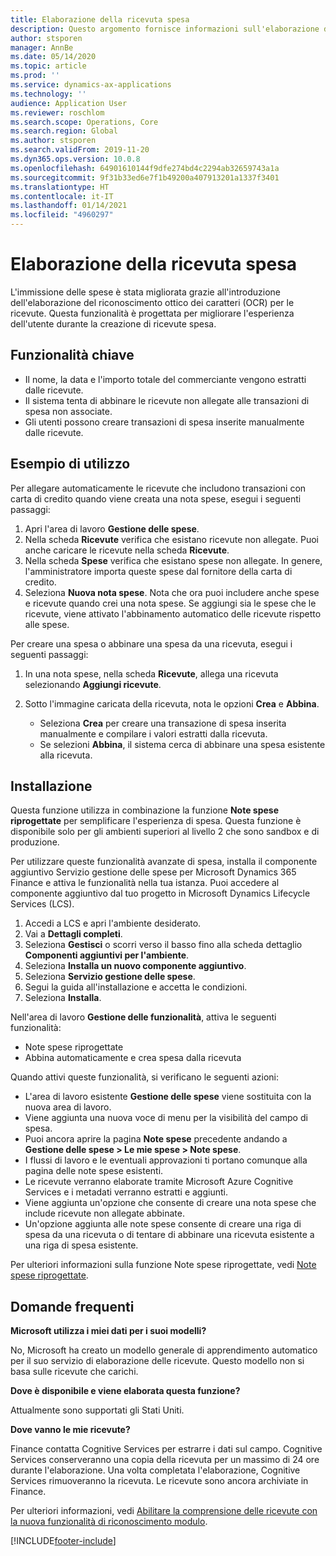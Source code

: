 ```yaml
---
title: Elaborazione della ricevuta spesa
description: Questo argomento fornisce informazioni sull'elaborazione del riconoscimento ottico dei caratteri (OCR) per le ricevute. Questa funzionalità è progettata per migliorare l'esperienza dell'utente durante la creazione di ricevute spesa in Microsoft Dynamics 365 Finance.
author: stsporen
manager: AnnBe
ms.date: 05/14/2020
ms.topic: article
ms.prod: ''
ms.service: dynamics-ax-applications
ms.technology: ''
audience: Application User
ms.reviewer: roschlom
ms.search.scope: Operations, Core
ms.search.region: Global
ms.author: stsporen
ms.search.validFrom: 2019-11-20
ms.dyn365.ops.version: 10.0.8
ms.openlocfilehash: 64901610144f9dfe274bd4c2294ab32659743a1a
ms.sourcegitcommit: 9f31b33ed6e7f1b49200a407913201a1337f3401
ms.translationtype: HT
ms.contentlocale: it-IT
ms.lasthandoff: 01/14/2021
ms.locfileid: "4960297"
---
```

# <a name="expense-receipt-processing"></a>Elaborazione della ricevuta spesa

L'immissione delle spese è stata migliorata grazie all'introduzione dell'elaborazione del riconoscimento ottico dei caratteri (OCR) per le ricevute. Questa funzionalità è progettata per migliorare l'esperienza dell'utente durante la creazione di ricevute spesa.

## <a name="key-features"></a>Funzionalità chiave

- Il nome, la data e l'importo totale del commerciante vengono estratti dalle ricevute.
- Il sistema tenta di abbinare le ricevute non allegate alle transazioni di spesa non associate.
- Gli utenti possono creare transazioni di spesa inserite manualmente dalle ricevute.

## <a name="usage-examples"></a>Esempio di utilizzo

Per allegare automaticamente le ricevute che includono transazioni con carta di credito quando viene creata una nota spese, esegui i seguenti passaggi:

  1. Apri l'area di lavoro **Gestione delle spese**.
  2. Nella scheda **Ricevute** verifica che esistano ricevute non allegate. Puoi anche caricare le ricevute nella scheda **Ricevute**.
  3. Nella scheda **Spese** verifica che esistano spese non allegate. In genere, l'amministratore importa queste spese dal fornitore della carta di credito.
  4. Seleziona **Nuova nota spese**. Nota che ora puoi includere anche spese e ricevute quando crei una nota spese. Se aggiungi sia le spese che le ricevute, viene attivato l'abbinamento automatico delle ricevute rispetto alle spese.

Per creare una spesa o abbinare una spesa da una ricevuta, esegui i seguenti passaggi:

  1. In una nota spese, nella scheda **Ricevute**, allega una ricevuta selezionando **Aggiungi ricevute**.
  2. Sotto l'immagine caricata della ricevuta, nota le opzioni **Crea** e **Abbina**.

      - Seleziona **Crea** per creare una transazione di spesa inserita manualmente e compilare i valori estratti dalla ricevuta.
      - Se selezioni **Abbina**, il sistema cerca di abbinare una spesa esistente alla ricevuta.

## <a name="installation"></a>Installazione

Questa funzione utilizza in combinazione la funzione **Note spese riprogettate** per semplificare l'esperienza di spesa. Questa funzione è disponibile solo per gli ambienti superiori al livello 2 che sono sandbox e di produzione.

Per utilizzare queste funzionalità avanzate di spesa, installa il componente aggiuntivo Servizio gestione delle spese per Microsoft Dynamics 365 Finance e attiva le funzionalità nella tua istanza. Puoi accedere al componente aggiuntivo dal tuo progetto in Microsoft Dynamics Lifecycle Services (LCS).

1. Accedi a LCS e apri l'ambiente desiderato.
2. Vai a **Dettagli completi**.
3. Seleziona **Gestisci** o scorri verso il basso fino alla scheda dettaglio **Componenti aggiuntivi per l'ambiente**.
4. Seleziona **Installa un nuovo componente aggiuntivo**.
5. Seleziona **Servizio gestione delle spese**.
6. Segui la guida all'installazione e accetta le condizioni.
7. Seleziona **Installa**.

Nell'area di lavoro **Gestione delle funzionalità**, attiva le seguenti funzionalità:

- Note spese riprogettate
- Abbina automaticamente e crea spesa dalla ricevuta

Quando attivi queste funzionalità, si verificano le seguenti azioni:

- L'area di lavoro esistente **Gestione delle spese** viene sostituita con la nuova area di lavoro.
- Viene aggiunta una nuova voce di menu per la visibilità del campo di spesa.
- Puoi ancora aprire la pagina **Note spese** precedente andando a **Gestione delle spese > Le mie spese > Note spese**.
- I flussi di lavoro e le eventuali approvazioni ti portano comunque alla pagina delle note spese esistenti.
- Le ricevute verranno elaborate tramite Microsoft Azure Cognitive Services e i metadati verranno estratti e aggiunti.
- Viene aggiunta un'opzione che consente di creare una nota spese che include ricevute non allegate abbinate.
- Un'opzione aggiunta alle note spese consente di creare una riga di spesa da una ricevuta o di tentare di abbinare una ricevuta esistente a una riga di spesa esistente.

Per ulteriori informazioni sulla funzione Note spese riprogettate, vedi [Note spese riprogettate](ExpenseWorkspaceNew.md).

## <a name="frequently-asked-questions"></a>Domande frequenti

**Microsoft utilizza i miei dati per i suoi modelli?**

No, Microsoft ha creato un modello generale di apprendimento automatico per il suo servizio di elaborazione delle ricevute. Questo modello non si basa sulle ricevute che carichi.

**Dove è disponibile e viene elaborata questa funzione?**

Attualmente sono supportati gli Stati Uniti.

**Dove vanno le mie ricevute?**

Finance contatta Cognitive Services per estrarre i dati sul campo. Cognitive Services conserveranno una copia della ricevuta per un massimo di 24 ore durante l'elaborazione. Una volta completata l'elaborazione, Cognitive Services rimuoveranno la ricevuta. Le ricevute sono ancora archiviate in Finance.

Per ulteriori informazioni, vedi [Abilitare la comprensione delle ricevute con la nuova funzionalità di riconoscimento modulo](https://azure.microsoft.com/blog/enable-receipt-understanding-with-form-recognizer-s-new-capability/).


[!INCLUDE[footer-include](../includes/footer-banner.md)]